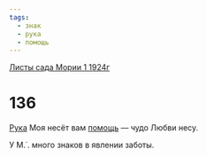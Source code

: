 ```yaml
---
tags:
  - знак
  - рука
  - помощь
---
```


[Листы сада Мории 1 1924г](/agni/1924)

# 136
[Рука](/tag/#рука) Моя несёт вам [помощь](/tag/#помощь) — чудо Любви несу.   

У М.˙. много знаков в явлении заботы.   

